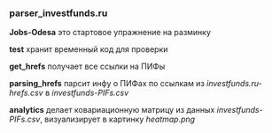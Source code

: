 ### parser_investfunds.ru
**Jobs-Odesa** это стартовое упражнение на разминку

**test** хранит временный код для проверки

**get_hrefs** получает все ссылки на ПИФы

**parsing_hrefs** парсит инфу о  ПИФах по ссылкам из _investfunds.ru-hrefs.csv_ в *investfunds-PIFs.csv*

**analytics** делает ковариационную матрицу из данных *investfunds-PIFs.csv*, визуализирует в картинку _heatmap.png_
